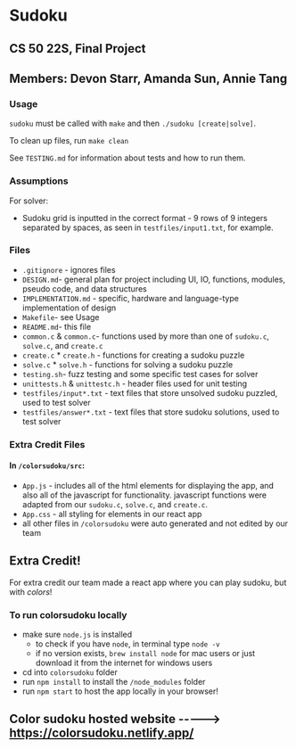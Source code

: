 # Sudoku

## CS 50 22S, Final Project

## Members: Devon Starr, Amanda Sun, Annie Tang

### Usage

`sudoku` must be called with `make` and then `./sudoku [create|solve]`.

To clean up files, run `make clean`

See `TESTING.md` for information about tests and how to run them.

### Assumptions

For solver:

* Sudoku grid is inputted in the correct format - 9 rows of 9 integers separated by spaces, as seen in `testfiles/input1.txt`, for example.

### Files

* `.gitignore` - ignores files
* `DESIGN.md`- general plan for project including UI, IO, functions, modules, pseudo code, and data structures
* `IMPLEMENTATION.md` - specific, hardware and language-type implementation of design
* `Makefile`- see Usage
* `README.md`- this file
* `common.c` & `common.c`- functions used by more than one of `sudoku.c`, `solve.c`, and `create.c`
* `create.c` * `create.h` - functions for creating a sudoku puzzle
* `solve.c` * `solve.h` - functions for solving a sudoku puzzle
* `testing.sh`- fuzz testing and some specific test cases for solver
* `unittests.h` & `unittestc.h` - header files used for unit testing
* `testfiles/input*.txt` - text files that store unsolved sudoku puzzled, used to test solver
* `testfiles/answer*.txt` - text files that store sudoku solutions, used to test solver

### Extra Credit Files

#### In `/colorsudoku/src`:

* `App.js` - includes all of the html elements for displaying the app, and also all of the javascript for functionality. javascript functions were adapted from our `sudoku.c`, `solve.c`, and `create.c`.
* `App.css` - all styling for elements in our react app
* all other files in `/colorsudoku` were auto generated and not edited by our team

## Extra Credit!

For extra credit our team made a react app where you can play sudoku, but with *colors*!

### To run colorsudoku locally

* make sure `node.js` is installed
    * to check if you have `node`, in terminal type `node -v`
    * if no version exists, `brew install node` for mac users or just download it from the internet for windows users
* cd into `colorsudoku` folder
* run `npm install` to install the `/node_modules` folder
* run `npm start` to host the app locally in your browser!

## Color sudoku hosted website -----> https://colorsudoku.netlify.app/
